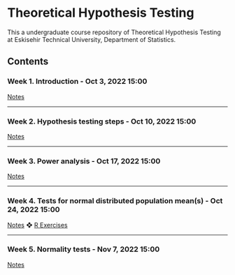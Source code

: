 # Theoretical Hypothesis Testing

This a undergraduate course repository of Theoretical Hypothesis Testing at Eskisehir Technical University, Department of Statistics.

## Contents

### Week 1. Introduction - Oct 3, 2022 15:00

[Notes](https://github.com/mcavs/ESTUStat_2022Fall_TheoreticalHypothesisTesting/blob/main/THT_Week1.pdf) 

---

### Week 2. Hypothesis testing steps - Oct 10, 2022 15:00

[Notes](https://github.com/mcavs/ESTUStat_2022Fall_TheoreticalHypothesisTesting/blob/main/THT_Week2.pdf)

---

### Week 3. Power analysis - Oct 17, 2022 15:00

[Notes](https://github.com/mcavs/ESTUStat_2022Fall_TheoreticalHypothesisTesting/blob/main/THT_Week3.pdf)

---

### Week 4. Tests for normal distributed population mean(s) - Oct 24, 2022 15:00

[Notes](https://github.com/mcavs/ESTUStat_2022Fall_TheoreticalHypothesisTesting/blob/main/THT_Week4.pdf) ❖ [R Exercises](https://github.com/mcavs/ESTUStat_2022Fall_TheoreticalHypothesisTesting/blob/main/THT_Exercises_Week4.R)

---

### Week 5. Normality tests - Nov 7, 2022 15:00

[Notes](https://github.com/mcavs/ESTUStat_2022Fall_TheoreticalHypothesisTesting/blob/main/THT_Week5.pdf)

